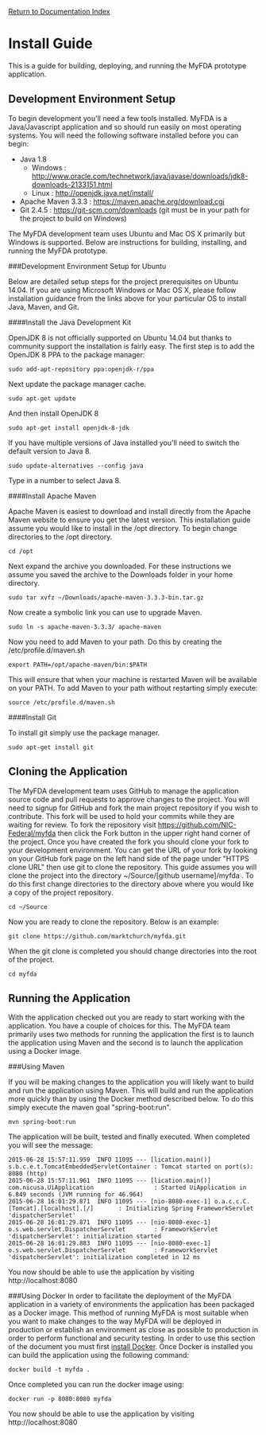 [Return to Documentation Index](README.md)

Install Guide
=============

This is a guide for building, deploying, and running the MyFDA prototype application.

Development Environment Setup
-----------------------------

To begin development you'll need a few tools installed.  MyFDA is a Java/Javascript application and so 
should run easily on most operating systems.  You will need the following software installed before you 
can begin:

* Java 1.8
  * Windows : http://www.oracle.com/technetwork/java/javase/downloads/jdk8-downloads-2133151.html
  * Linux : http://openjdk.java.net/install/
* Apache Maven 3.3.3 : https://maven.apache.org/download.cgi
* Git 2.4.5 : https://git-scm.com/downloads (git must be in your path for the project to build on Windows)

The MyFDA development team uses Ubuntu and Mac OS X primarily but Windows is supported.  Below are 
instructions for building, installing, and running the MyFDA prototype.

###Development Environment Setup for Ubuntu

Below are detailed setup steps for the project prerequisites on Ubuntu 14.04.  If you are using Microsoft 
Windows or Mac OS X, please follow installation guidance from the links above for your particular OS to 
install Java, Maven, and Git.

####Install the Java Development Kit

OpenJDK 8 is not officially supported on Ubuntu 14.04 but thanks to community support the installation is 
fairly easy.  The first step is to add the OpenJDK 8 PPA to the package manager:

```
sudo add-apt-repository ppa:openjdk-r/ppa
```

Next update the package manager cache.

```
sudo apt-get update
```

And then install OpenJDK 8

```
sudo apt-get install openjdk-8-jdk
```

If you have multiple versions of Java installed you'll need to switch the default version to Java 8.

```
sudo update-alternatives --config java
```

Type in a number to select Java 8.

####Install Apache Maven

Apache Maven is easiest to download and install directly from the Apache Maven website to ensure you get the latest version.  This installation guide assume you would like to install in the /opt directory.  To begin change directories to the /opt directory.

```
cd /opt
```

Next expand the archive you downloaded.  For these instructions we assume you saved the archive to the 
Downloads folder in your home directory.

```
sudo tar xvfz ~/Downloads/apache-maven-3.3.3-bin.tar.gz
```

Now create a symbolic link you can use to upgrade Maven.

```
sudo ln -s apache-maven-3.3.3/ apache-maven
```

Now you need to add Maven to your path.  Do this by creating the /etc/profile.d/maven.sh

```
export PATH=/opt/apache-maven/bin:$PATH
```
 
This will ensure that when your machine is restarted Maven will be available on your PATH.  To add Maven 
to your path without restarting simply execute:

```
source /etc/profile.d/maven.sh
```

####Install Git

To install git simply use the package manager.

```
sudo apt-get install git
```

Cloning the Application
-----------------------

The MyFDA development team uses GitHub to manage the application source code and pull requests to approve 
changes to the project.  You will need to signup for GitHub and fork the main project repository if you 
wish to contribute.  This fork will be used to hold your commits while they are waiting for review.  To 
fork the repository visit https://github.com/NIC-Federal/myfda then click the Fork button in the upper 
right hand corner of the project.  Once you have created the fork you should clone your fork to your 
development environment.  You can get the URL of your fork by looking on your GitHub fork page on the left 
hand side of the page under "HTTPS clone URL" then use git to clone the repository.  This guide assumes 
you will clone the project into the directory ~/Source/[github username]/myfda .  To do this first change 
directories to the directory above where you would like a copy of the project repository.

```
cd ~/Source
```

Now you are ready to clone the repository.  Below is an example:

```
git clone https://github.com/marktchurch/myfda.git
```

When the git clone is completed you should change directories into the root of the project.

```
cd myfda
```

Running the Application
-----------------------

With the application checked out you are ready to start working with the application.  You have a couple of 
choices for this.  The MyFDA team primarily uses two methods for running the application the first is to 
launch the application using Maven and the second is to launch the application using a Docker image.

###Using Maven

If you will be making changes to the application you will likely want to build and run the application 
using Maven.  This will build and run the application more quickly than by using the Docker method 
described below.  To do this simply execute the maven goal "spring-boot:run".

```
mvn spring-boot:run
```

The application will be built, tested and finally executed.  When completed you will see the message:

```
2015-06-28 15:57:11.959  INFO 11095 --- [lication.main()] s.b.c.e.t.TomcatEmbeddedServletContainer : Tomcat started on port(s): 8080 (http)
2015-06-28 15:57:11.961  INFO 11095 --- [lication.main()] com.nicusa.UiApplication                 : Started UiApplication in 6.849 seconds (JVM running for 46.964)
2015-06-28 16:01:29.871  INFO 11095 --- [nio-8080-exec-1] o.a.c.c.C.[Tomcat].[localhost].[/]       : Initializing Spring FrameworkServlet 'dispatcherServlet'
2015-06-28 16:01:29.871  INFO 11095 --- [nio-8080-exec-1] o.s.web.servlet.DispatcherServlet        : FrameworkServlet 'dispatcherServlet': initialization started
2015-06-28 16:01:29.883  INFO 11095 --- [nio-8080-exec-1] o.s.web.servlet.DispatcherServlet        : FrameworkServlet 'dispatcherServlet': initialization completed in 12 ms
```

You now should be able to use the application by visiting http://localhost:8080

###Using Docker
In order to facilitate the deployment of the MyFDA application in a variety of environments the 
application has been packaged as a Docker image.  This method of running MyFDA is most suitable when you 
want to make changes to the way MyFDA will be deployed in production or establish an environment as close 
as possible to production in order to perform functional and security testing.  In order to use this 
section of the document you must first [install Docker](https://docs.docker.com/installation/).   Once
Docker is installed you can build the application using the following command:

```
docker build -t myfda .
```

Once completed you can run the docker image using:

```
docker run -p 8080:8080 myfda
```

You now should be able to use the application by visiting http://localhost:8080
